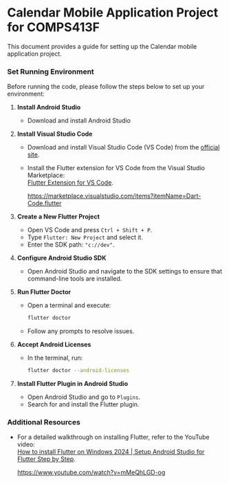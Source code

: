 # Calendar Mobile Application Project for COMPS413F

This document provides a guide for setting up the Calendar mobile application project.

### Set Running Environment

Before running the code, please follow the steps below to set up your environment:

1. **Install Android Studio**
   - Download and install Android Studio 

2. **Install Visual Studio Code**
   - Download and install Visual Studio Code (VS Code) from the [official site](https://code.visualstudio.com/).
   - Install the Flutter extension for VS Code from the Visual Studio Marketplace:  
     [Flutter Extension for VS Code](https://marketplace.visualstudio.com/items?itemName=Dart-Code.flutter).

     https://marketplace.visualstudio.com/items?itemName=Dart-Code.flutter

3. **Create a New Flutter Project**
   - Open VS Code and press `Ctrl + Shift + P`.
   - Type `Flutter: New Project` and select it.
   - Enter the SDK path: `"c://dev"`.

4. **Configure Android Studio SDK**
   - Open Android Studio and navigate to the SDK settings to ensure that command-line tools are installed.

5. **Run Flutter Doctor**
   - Open a terminal and execute:  
     ```bash
     flutter doctor
     ```
   - Follow any prompts to resolve issues.

6. **Accept Android Licenses**
   - In the terminal, run:  
     ```bash
     flutter doctor --android-licenses
     ```

7. **Install Flutter Plugin in Android Studio**
   - Open Android Studio and go to `Plugins`.
   - Search for and install the Flutter plugin.

### Additional Resources

- For a detailed walkthrough on installing Flutter, refer to the YouTube video:  
  [How to install Flutter on Windows 2024 | Setup Android Studio for Flutter Step by Step](https://www.youtube.com/watch?v=mMeQhLGD-og).

   https://www.youtube.com/watch?v=mMeQhLGD-og
